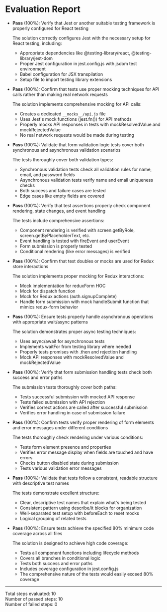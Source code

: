 # Evaluation Report

- **Pass** (100%): Verify that Jest or another suitable testing framework is properly configured for React testing
  
  The solution correctly configures Jest with the necessary setup for React testing, including:
  - Appropriate dependencies like @testing-library/react, @testing-library/jest-dom
  - Proper Jest configuration in jest.config.js with jsdom test environment
  - Babel configuration for JSX transpilation
  - Setup file to import testing library extensions

- **Pass** (100%): Confirm that tests use proper mocking techniques for API calls rather than making real network requests
  
  The solution implements comprehensive mocking for API calls:
  - Creates a dedicated `__mocks__/api.js` file
  - Uses Jest's mock functions (jest.fn()) for API methods
  - Properly mocks API responses in tests with mockResolvedValue and mockRejectedValue
  - No real network requests would be made during testing

- **Pass** (100%): Validate that form validation logic tests cover both synchronous and asynchronous validation scenarios
  
  The tests thoroughly cover both validation types:
  - Synchronous validation tests check all validation rules for name, email, and password fields
  - Asynchronous validation tests verify name and email uniqueness checks
  - Both success and failure cases are tested
  - Edge cases like empty fields are covered

- **Pass** (100%): Verify that test assertions properly check component rendering, state changes, and event handling
  
  The tests include comprehensive assertions:
  - Component rendering is verified with screen.getByRole, screen.getByPlaceholderText, etc.
  - Event handling is tested with fireEvent and userEvent
  - Form submission is properly tested
  - Conditional rendering (like error messages) is verified

- **Pass** (100%): Confirm that test doubles or mocks are used for Redux store interactions
  
  The solution implements proper mocking for Redux interactions:
  - Mock implementation for reduxForm HOC
  - Mock for dispatch function
  - Mock for Redux actions (auth.signupComplete)
  - Handle form submission with mock handleSubmit function that mimics redux-form behavior

- **Pass** (100%): Ensure tests properly handle asynchronous operations with appropriate wait/async patterns
  
  The solution demonstrates proper async testing techniques:
  - Uses async/await for asynchronous tests
  - Implements waitFor from testing library where needed
  - Properly tests promises with .then and rejection handling
  - Mock API responses with mockResolvedValue and mockRejectedValue

- **Pass** (100%): Verify that form submission handling tests check both success and error paths
  
  The submission tests thoroughly cover both paths:
  - Tests successful submission with mocked API response
  - Tests failed submission with API rejection
  - Verifies correct actions are called after successful submission
  - Verifies error handling in case of submission failure

- **Pass** (100%): Confirm tests verify proper rendering of form elements and error messages under different conditions
  
  The tests thoroughly check rendering under various conditions:
  - Tests form element presence and properties
  - Verifies error message display when fields are touched and have errors
  - Checks button disabled state during submission
  - Tests various validation error messages

- **Pass** (100%): Validate that tests follow a consistent, readable structure with descriptive test names
  
  The tests demonstrate excellent structure:
  - Clear, descriptive test names that explain what's being tested
  - Consistent pattern using describe/it blocks for organization
  - Well-separated test setup with beforeEach to reset mocks
  - Logical grouping of related tests

- **Pass** (100%): Ensure tests achieve the specified 80% minimum code coverage across all files
  
  The solution is designed to achieve high code coverage:
  - Tests all component functions including lifecycle methods
  - Covers all branches in conditional logic
  - Tests both success and error paths
  - Includes coverage configuration in jest.config.js
  - The comprehensive nature of the tests would easily exceed 80% coverage

---

Total steps evaluated: 10  
Number of passed steps: 10  
Number of failed steps: 0